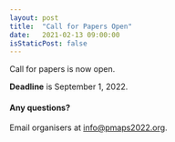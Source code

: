 ```yaml
---
layout: post
title:  "Call for Papers Open"
date:   2021-02-13 09:00:00
isStaticPost: false
---
```

Call for papers is now open.

__Deadline__ is September 1, 2022.

#### Any questions? 
Email organisers at [info@pmaps2022.org](mailto:info@pmaps2022.org).